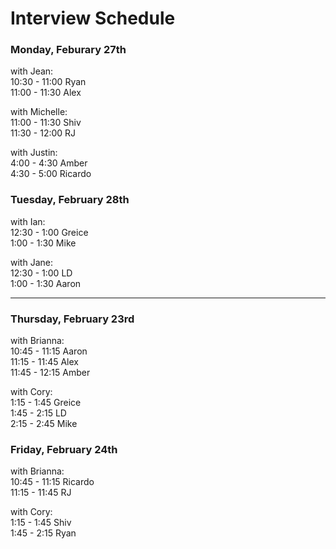 # Interview Schedule

### Monday, Feburary 27th
with Jean:  
10:30 - 11:00      Ryan   
11:00 - 11:30      Alex  

with Michelle:  
11:00 - 11:30      Shiv  
11:30 - 12:00      RJ  
 
with Justin:    
4:00 - 4:30        Amber    
4:30 - 5:00        Ricardo  

### Tuesday, February 28th  
with Ian:  
12:30 - 1:00       Greice  
1:00 - 1:30        Mike  

with Jane:   
12:30 - 1:00       LD  
1:00 - 1:30        Aaron    


--------


### Thursday, February 23rd
with Brianna:  
10:45 - 11:15      Aaron    
11:15 - 11:45      Alex  
11:45 - 12:15      Amber  
 
with Cory:    
1:15 - 1:45        Greice  
1:45 - 2:15        LD  
2:15 - 2:45        Mike  


### Friday, February 24th  
with Brianna:  
10:45 - 11:15      Ricardo    
11:15 - 11:45      RJ  

with Cory:  
1:15 - 1:45        Shiv  
1:45 - 2:15        Ryan
